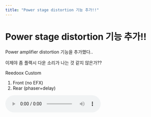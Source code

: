 ```yaml
---
title: "Power stage distortion 기능 추가!!"
---
```

# Power stage distortion 기능 추가!!

Power amplifier distortion 기능을 추가했다..

이제야 좀 플랙시 다운 소리가 나는 것 같지 않은가??

Reedoox Custom

1) Front (no EFX)
2) Rear (phaser+delay)

![audio](3846863f45bc20b1b989dcd332c5c70a.mp3)




